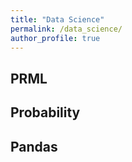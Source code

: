 ```yaml
---
title: "Data Science"
permalink: /data_science/
author_profile: true
---
```


## PRML
## Probability
## Pandas
